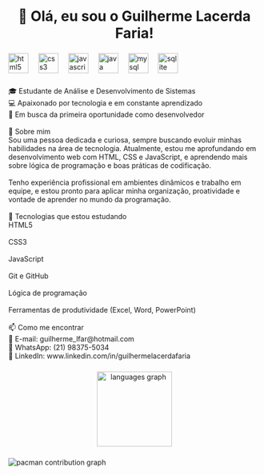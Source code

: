 <h1 align="center">👋 Olá, eu sou o Guilherme Lacerda Faria!</h1>

###

<div align="left">
  <img src="https://cdn.jsdelivr.net/gh/devicons/devicon/icons/html5/html5-original.svg" height="40" alt="html5 logo"  />
  <img width="12" />
  <img src="https://cdn.jsdelivr.net/gh/devicons/devicon/icons/css3/css3-original.svg" height="40" alt="css3 logo"  />
  <img width="12" />
  <img src="https://cdn.jsdelivr.net/gh/devicons/devicon/icons/javascript/javascript-original.svg" height="40" alt="javascript logo"  />
  <img width="12" />
  <img src="https://cdn.jsdelivr.net/gh/devicons/devicon/icons/java/java-original.svg" height="40" alt="java logo"  />
  <img width="12" />
  <img src="https://cdn.jsdelivr.net/gh/devicons/devicon/icons/mysql/mysql-original.svg" height="40" alt="mysql logo"  />
  <img width="12" />
  <img src="https://cdn.jsdelivr.net/gh/devicons/devicon/icons/sqlite/sqlite-original.svg" height="40" alt="sqlite logo"  />
</div>

###

<p align="left">🎓 Estudante de Análise e Desenvolvimento de Sistemas<br>💻 Apaixonado por tecnologia e em constante aprendizado<br>🚀 Em busca da primeira oportunidade como desenvolvedor<br><br>🧠 Sobre mim<br>Sou uma pessoa dedicada e curiosa, sempre buscando evoluir minhas habilidades na área de tecnologia. Atualmente, estou me aprofundando em desenvolvimento web com HTML, CSS e JavaScript, e aprendendo mais sobre lógica de programação e boas práticas de codificação.<br><br>Tenho experiência profissional em ambientes dinâmicos e trabalho em equipe, e estou pronto para aplicar minha organização, proatividade e vontade de aprender no mundo da programação.<br><br>💼 Tecnologias que estou estudando<br>HTML5<br><br>CSS3<br><br>JavaScript<br><br>Git e GitHub<br><br>Lógica de programação<br><br>Ferramentas de produtividade (Excel, Word, PowerPoint)<br><br>📫 Como me encontrar<br>📧 E-mail: guilherme_lfar@hotmail.com<br>📱 WhatsApp: (21) 98375-5034<br>🔗 LinkedIn: www.linkedin.com/in/guilhermelacerdafaria</p>

###

<div align="center">
  <img src="https://github-readme-stats.vercel.app/api/top-langs?username=Guilherme-codr&locale=en&hide_title=false&layout=compact&card_width=320&langs_count=5&theme=dracula&hide_border=false&order=2" height="150" alt="languages graph"  />
</div>

###

<picture>
  <source media="(prefers-color-scheme: dark)" srcset="https://raw.githubusercontent.com/Guilherme-codr/Guilherme-codr/output/pacman-contribution-graph-dark.svg">
  <source media="(prefers-color-scheme: light)" srcset="https://raw.githubusercontent.com/Guilherme-codr/Guilherme-codr/output/pacman-contribution-graph.svg">
  <img alt="pacman contribution graph" src="https://raw.githubusercontent.com/Guilherme-codr/Guilherme-codr/output/pacman-contribution-graph.svg">
</picture>

###
